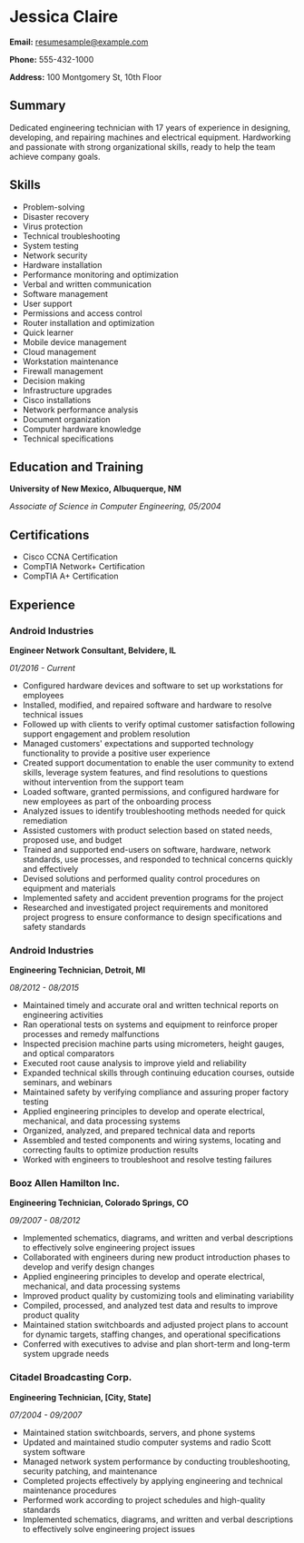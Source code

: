 # Jessica Claire

**Email:** resumesample@example.com

**Phone:** 555-432-1000

**Address:** 100 Montgomery St, 10th Floor

## Summary

Dedicated engineering technician with 17 years of experience in designing, developing, and repairing machines and electrical equipment. Hardworking and passionate with strong organizational skills, ready to help the team achieve company goals.

## Skills

- Problem-solving
- Disaster recovery
- Virus protection
- Technical troubleshooting
- System testing
- Network security
- Hardware installation
- Performance monitoring and optimization
- Verbal and written communication
- Software management
- User support
- Permissions and access control
- Router installation and optimization
- Quick learner
- Mobile device management
- Cloud management
- Workstation maintenance
- Firewall management
- Decision making
- Infrastructure upgrades
- Cisco installations
- Network performance analysis
- Document organization
- Computer hardware knowledge
- Technical specifications

## Education and Training

**University of New Mexico, Albuquerque, NM**

*Associate of Science in Computer Engineering, 05/2004*

## Certifications

- Cisco CCNA Certification
- CompTIA Network+ Certification
- CompTIA A+ Certification

## Experience

### Android Industries

**Engineer Network Consultant, Belvidere, IL**

*01/2016 - Current*

- Configured hardware devices and software to set up workstations for employees
- Installed, modified, and repaired software and hardware to resolve technical issues
- Followed up with clients to verify optimal customer satisfaction following support engagement and problem resolution
- Managed customers' expectations and supported technology functionality to provide a positive user experience
- Created support documentation to enable the user community to extend skills, leverage system features, and find resolutions to questions without intervention from the support team
- Loaded software, granted permissions, and configured hardware for new employees as part of the onboarding process
- Analyzed issues to identify troubleshooting methods needed for quick remediation
- Assisted customers with product selection based on stated needs, proposed use, and budget
- Trained and supported end-users on software, hardware, network standards, use processes, and responded to technical concerns quickly and effectively
- Devised solutions and performed quality control procedures on equipment and materials
- Implemented safety and accident prevention programs for the project
- Researched and investigated project requirements and monitored project progress to ensure conformance to design specifications and safety standards

### Android Industries

**Engineering Technician, Detroit, MI**

*08/2012 - 08/2015*

- Maintained timely and accurate oral and written technical reports on engineering activities
- Ran operational tests on systems and equipment to reinforce proper processes and remedy malfunctions
- Inspected precision machine parts using micrometers, height gauges, and optical comparators
- Executed root cause analysis to improve yield and reliability
- Expanded technical skills through continuing education courses, outside seminars, and webinars
- Maintained safety by verifying compliance and assuring proper factory testing
- Applied engineering principles to develop and operate electrical, mechanical, and data processing systems
- Organized, analyzed, and prepared technical data and reports
- Assembled and tested components and wiring systems, locating and correcting faults to optimize production results
- Worked with engineers to troubleshoot and resolve testing failures

### Booz Allen Hamilton Inc.

**Engineering Technician, Colorado Springs, CO**

*09/2007 - 08/2012*

- Implemented schematics, diagrams, and written and verbal descriptions to effectively solve engineering project issues
- Collaborated with engineers during new product introduction phases to develop and verify design changes
- Applied engineering principles to develop and operate electrical, mechanical, and data processing systems
- Improved product quality by customizing tools and eliminating variability
- Compiled, processed, and analyzed test data and results to improve product quality
- Maintained station switchboards and adjusted project plans to account for dynamic targets, staffing changes, and operational specifications
- Conferred with executives to advise and plan short-term and long-term system upgrade needs

### Citadel Broadcasting Corp.

**Engineering Technician, [City, State]**

*07/2004 - 09/2007*

- Maintained station switchboards, servers, and phone systems
- Updated and maintained studio computer systems and radio Scott system software
- Managed network system performance by conducting troubleshooting, security patching, and maintenance
- Completed projects effectively by applying engineering and technical maintenance procedures
- Performed work according to project schedules and high-quality standards
- Implemented schematics, diagrams, and written and verbal descriptions to effectively solve engineering project issues
